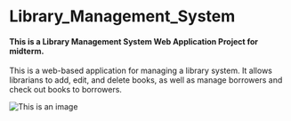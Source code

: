 # Library_Management_System
#### This is a Library Management System Web Application Project for midterm. 
This is a web-based application for managing a library system. It allows librarians to add, edit, and delete books, as well as manage borrowers and check out books to borrowers.




![This is an image](/screenshots/first.png)

